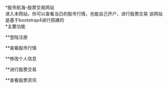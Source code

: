 *股市航海-股票交易网站  
进入本网站，你可以查看当日的股市行情，也能自己开户，进行股票交易
该网站是基于bootstrap4进行搭建的  
*主要功能  

**登陆注册  



**查看股市行情


**修改个人信息


**进行股票交易


**查看股票资讯
